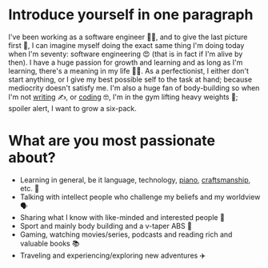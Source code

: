 # Introduce yourself in one paragraph

I've been working as a software engineer 🧑‍💻, and to give the last picture first 🌄,
I can imagine myself doing the exact same thing I'm doing today when I'm seventy:
software engineering 😍 (that is in fact if I'm alive by then). I have a huge
passion for growth and learning and as long as I'm learning, there's a meaning in
my life 🧗‍♀️. As a perfectionist, I either don't start anything, or I give my best
possible self to the task at hand; because mediocrity doesn't satisfy me. I'm
also a huge fan of body-building so when I'm not [writing](https://meysam81.medium.com) ✍️,
or [coding](https://github.com/meysam81) 🤓, I'm in the gym lifting heavy weights 💪;
spoiler alert, I want to grow a six-pack.

# What are you most passionate about?

- Learning in general, be it language, technology,
[piano](https://youtube.com/playlist?list=PLSJGEi3_apk_fn0qp3WqNaB0OJw8tRXWE),
[craftsmanship](https://youtube.com/playlist?list=PLSJGEi3_apk_oPDvZrxZVLs75_v1y98fS),
etc. 🎼
- Talking with intellect people who challenge my beliefs and my worldview 🗣
- Sharing what I know with like-minded and interested people 🎯
- Sport and mainly body building and a v-taper ABS 💪
- Gaming, watching movies/series, podcasts and reading rich and valuable books 📚
- Traveling and experiencing/exploring new adventures ✈️
